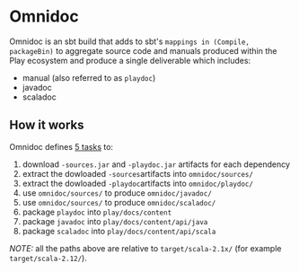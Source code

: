 # Omnidoc

Omnidoc is an sbt build that adds to sbt's `mappings in (Compile, packageBin)` to aggregate source code and manuals produced within the Play ecosystem and produce a single deliverable which includes:

 * manual (also referred to as `playdoc`)
 * javadoc
 * scaladoc

## How it works

Omnidoc defines [5 tasks](https://github.com/playframework/omnidoc/blob/70f04533d0f881a9a7f6c1ac5ec6af1d8bb335f9/project/OmnidocBuild.scala#L88-L92) to:

1. download `-sources.jar` and `-playdoc.jar` artifacts for each dependency
2. extract the dowloaded `-sources`artifacts into `omnidoc/sources/` 
3. extract the dowloaded `-playdoc`artifacts into `omnidoc/playdoc/` 
4. use `omnidoc/sources/` to produce `omnidoc/javadoc/`
5. use `omnidoc/sources/` to produce `omnidoc/scaladoc/`
6. package `playdoc` into `play/docs/content`
7. package `javadoc` into `play/docs/content/api/java`
8. package `scaladoc` into `play/docs/content/api/scala`

*NOTE:* all the paths above are relative to `target/scala-2.1x/` (for example `target/scala-2.12/`). 
